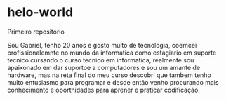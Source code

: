 # helo-world
Primeiro repositório
<p>Sou Gabriel, tenho 20 anos e gosto muito de tecnologia, coemcei profissionalemnte no mundo da informatica como estagiario em suporte tecnico cursando o curso tecnico em informatica, realmente sou apaixonado em dar suportoe a computadores e sou um amante de hardware, mas na reta final do meu curso descobri que tambem tenho muito entusiasmo para programar e desde então venho procurando mais conhecimento e oportnidades para aprener e praticar codificação.</p>
